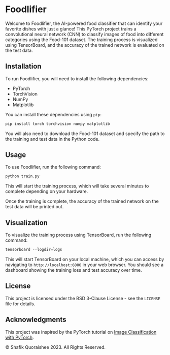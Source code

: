 # Foodlifier

Welcome to Foodlifier, the AI-powered food classifier that can identify your favorite dishes with just a glance! This PyTorch project trains a convolutional neural network (CNN) to classify images of food into different categories using the Food-101 dataset. The training process is visualized using TensorBoard, and the accuracy of the trained network is evaluated on the test data.

## Installation

To run Foodlifier, you will need to install the following dependencies:

- PyTorch
- TorchVision
- NumPy
- Matplotlib

You can install these dependencies using `pip`:

```python
pip install torch torchvision numpy matplotlib
```

You will also need to download the Food-101 dataset and specify the path to the training and test data in the Python code.

## Usage

To use Foodlifier, run the following command:

```python
python train.py
```

This will start the training process, which will take several minutes to complete depending on your hardware.

Once the training is complete, the accuracy of the trained network on the test data will be printed out.

## Visualization

To visualize the training process using TensorBoard, run the following command:

```python
tensorboard --logdir=logs
```

This will start TensorBoard on your local machine, which you can access by navigating to `http://localhost:6006` in your web browser. You should see a dashboard showing the training loss and test accuracy over time.

## License

This project is licensed under the BSD 3-Clause License - see the `LICENSE` file for details.

## Acknowledgments

This project was inspired by the PyTorch tutorial on [Image Classification with PyTorch](https://pytorch.org/tutorials/beginner/blitz/cifar10_tutorial.html).

&copy; Shafik Quoraishee 2023. All Rights Reserved. 
